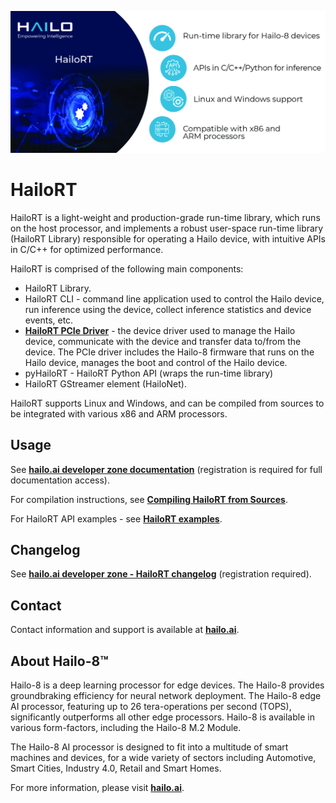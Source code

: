 <p align="left">
  <img src=".hailort.png" />
</p>


# HailoRT #

HailoRT is a light-weight and production-grade run-time library, which runs on the host processor, and
implements a robust user-space run-time library (HailoRT Library) responsible for operating a Hailo device, with intuitive APIs in C/C++ for optimized performance.

HailoRT is comprised of the following main components:
- HailoRT Library.
- HailoRT CLI - command line application used to control the Hailo device, run inference using the device,
 collect inference statistics and device events, etc.
- [**HailoRT PCIe Driver**](https://github.com/hailo-ai/hailort-drivers) - the device driver used to manage the Hailo device, communicate with the device and transfer
    data to/from the device. The PCIe driver includes the Hailo-8 firmware that runs on the Hailo device, manages the boot and control of the Hailo device.
- pyHailoRT - HailoRT Python API (wraps the run-time library)
- HailoRT GStreamer element (HailoNet).

HailoRT supports Linux and Windows, and can be compiled from sources to be integrated with various x86 and ARM processors.

## Usage

See [**hailo.ai developer zone documentation**](https://hailo.ai/developer-zone/documentation/hailort/latest/) (registration is required for  full documentation access).

For compilation instructions, see  [**Compiling HailoRT from Sources**](https://hailo.ai/developer-zone/documentation/hailort/latest/?sp_referrer=install/install.html#compiling-from-sources).

For HailoRT API examples - see [**HailoRT examples**](https://github.com/hailo-ai/hailort/tree/master/hailort/libhailort/examples).

## Changelog

See [**hailo.ai developer zone - HailoRT changelog**](https://hailo.ai/developer-zone/documentation/hailort/latest/?sp_referrer=changelog/changelog.html) (registration required).

## Contact

Contact information and support is available at [**hailo.ai**](https://hailo.ai/contact-us/).

## About Hailo-8™

Hailo-8 is a deep learning processor for edge devices. The Hailo-8 provides groundbraking efficiency for neural network deployment.
The Hailo-8 edge AI processor, featuring up to 26 tera-operations per second (TOPS), significantly outperforms all other edge processors.
Hailo-8 is available in various form-factors, including the Hailo-8 M.2 Module.

The Hailo-8 AI processor is designed to fit into a multitude of smart machines and devices, for a wide variety of sectors including Automotive, Smart Cities, Industry 4.0,
Retail and Smart Homes.

For more information, please visit [**hailo.ai**](https://hailo.ai/).
